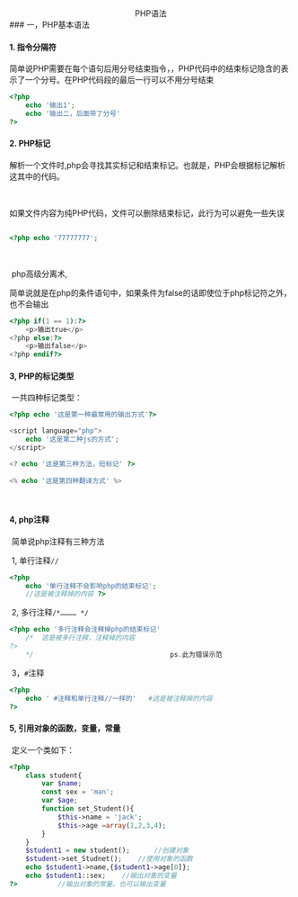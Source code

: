 <center>PHP语法</center>
### 一，PHP基本语法

#### 	1.	指令分隔符

​			简单说PHP需要在每个语句后用分号结束指令，，PHP代码中的结束标记隐含的表示了一个分号。在PHP代码段的最后一行可以不用分号结束

```php
<?php 
	echo '输出1';
	echo '输出二，后面带了分号'
?>
```





#### 	2.	PHP标记

​			解析一个文件时,php会寻找其实标记和结束标记。也就是<?php和?>，PHP会根据标记解析这其中的代码。

​		

​			如果文件内容为纯PHP代码，文件可以删除结束标记，此行为可以避免一些失误

```php

<?php echo '77777777';
```

​			

​			php高级分离术,

​	简单说就是在php的条件语句中，如果条件为false的话即使位于php标记符之外，也不会输出

```php
<?php if(1 == 1):?>
    <p>输出true</p>
<?php else:?>
    <p>输出false</p>
<?php endif?>
```



#### 3,	PHP的标记类型

​		一共四种标记类型：

```php
<?php echo '这是第一种最常用的输出方式'?>

<script language="php">
	echo '这是第二种js的方式';
</script>

<? echo '这是第三种方法，短标记' ?>
    
<% echo '这是第四种翻译方式' %>
```

​		

#### 4,	php注释

​			简单说php注释有三种方法

​		1,	单行注释`//`

```php
<?php 
    echo '单行注释不会影响php的结束标记';
	//这是被注释掉的内容	?>	
```

​		2,	多行注释`/*………… */`

```php
<?php echo '多行注释会注释掉php的结束标记'
	/*	这是被多行注释，注释掉的内容
?>
	*/									ps.此为错误示范
```

​		3，`#`注释

```php
<?php
	echo ' #注释和单行注释//一样的'	#这是被注释掉的内容
?>
```



#### 5,	引用对象的函数，变量，常量

​	定义一个类如下：

```php
<?php
	class student{
		var $name;
    	const sex = 'man';
		var $age;
		function set_Student(){
			$this->name = 'jack';
			$this->age =array(1,2,3,4);
		}
	}
	$student1 = new student();		//创建对象
	$student->set_Studnet();	//使用对象的函数
	echo $student1->name,{$student1->age[0]};
	echo $student1::sex;	//输出对象的变量
?>			//输出对象的常量。也可以输出变量
```

